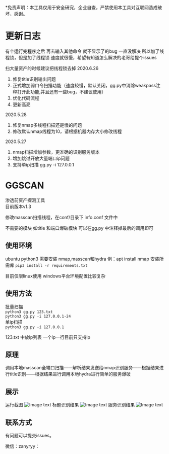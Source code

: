 *免责声明：本工具仅用于安全研究，企业自查，严禁使用本工具对互联网造成破坏，感谢。 
# 更新日志

有个运行完程序之后 再去输入其他命令 就不显示了的bug  一直没解决  所以加了线程锁，但是加了线程锁 速度就很慢，希望有知道怎么解决的老哥给提个issues

扫大量资产的时候建议把线程锁去掉
2020.6.26  
1. 修复title识别输出问题
2. 正式增加弱口令扫描功能（速度较慢，默认关闭，gg.py中消除weakpass注释打开此功能,并且还有一些bug，不建议使用）
3. 优化代码流程
4. 更新高亮  

2020.5.28
1. 修复nmap多线程扫描还是慢的问题
2. 修改默认nmap线程为10，请根据机器内存大小修改线程


2020.5.27  
1. nmap扫描增加参数，更准确的识别服务版本  
2. 增加跳过开放大量端口ip问题 
3. 支持单ip扫描   gg.py -i 127.0.0.1
# GGSCAN
渗透前资产探测工具  
目前版本v1.3

修改masscan扫描线程，在conf/目录下 info.conf 文件中

不需要的模块 如title 和端口爆破模块 可以在gg.py 中注释掉最后的调用即可
## 使用环境

ubuntu
python3
需要安装 nmap,masscan和hydra
例：apt install nmap
安装所需库
`pip3 install -r requirements.txt`

目前仅限linux使用 windows平台环境配置比较复杂

## 使用方法
批量扫描  
`python3 gg.py 123.txt `  
`python3 gg.py -i 127.0.0.1-24 `  
单ip扫描  
`python3 gg.py -i 127.0.0.1`

123.txt 中放ip列表 一个ip一行目前只支持ip

## 原理
调用本地masscan全端口扫描——解析结果发送给nmap识别服务——根据结果进行title识别——根据结果进行调用本地hydra进行简单的服务爆破

## 展示
运行截图
![Image text](https://raw.githubusercontent.com/xiaoheiwo/GGSCAN/master/img/1.jpg)
标题识别结果
![Image text](https://raw.githubusercontent.com/xiaoheiwo/GGSCAN/master/img/2.jpg)
服务识别结果
![Image text](https://raw.githubusercontent.com/xiaoheiwo/GGSCAN/master/img/3.jpg)


## 联系方式
有问题可以提交issues。

微信：zanyryy：
